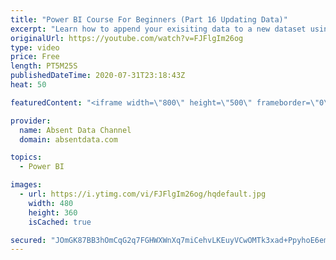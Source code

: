 ```yaml
---
title: "Power BI Course For Beginners (Part 16 Updating Data)"
excerpt: "Learn how to append your exisiting data to a new dataset using the Query Editor in Power BI."
originalUrl: https://youtube.com/watch?v=FJFlgIm26og
type: video
price: Free
length: PT5M25S
publishedDateTime: 2020-07-31T23:18:43Z
heat: 50

featuredContent: "<iframe width=\"800\" height=\"500\" frameborder=\"0\" src=\"https://www.youtube.com/embed/FJFlgIm26og\" allow=\"accelerometer; autoplay; encrypted-media; gyroscope; picture-in-picture\" allowfullscreen></iframe>"

provider:
  name: Absent Data Channel
  domain: absentdata.com

topics:
  - Power BI

images:
  - url: https://i.ytimg.com/vi/FJFlgIm26og/hqdefault.jpg
    width: 480
    height: 360
    isCached: true

secured: "JOmGK87BB3hOmCqG2q7FGHWXWnXq7miCehvLKEuyVCwOMTk3xad+PpyhoE6emEfKIcDjUirSlF55yANBCGwCob/TJNFwOIsrZoqGIVwLgq1utTI8FlUoN1S2+wVG6u0knKoWVJDNjsdj2FAWbmTZPz2VbgrGfgkA9xP8tDxCxlQFPAv2Tqd9BhScjHo5bhsplwpt/SRcVoIAgf/ZLAwtTYMWsaKw7m81A7VDL9F0jYcdO1dK1fNhsAi09a9SV4P36enHrqHKuVSrsg5kSQbfBSEhY28kRrruTnzAAUBSpZkaFA7WSV2j1heH8dBMER46IpfcOAv6iZ76n1/Dm6CzVbsuf++7/FPaF8whT+z27IpZ6T60nSXtLF1W+0BjhpgZ+u8X9W4zSEjSZ9fvOryoBP5tGMV1SYjzVnY1SiCGXXI=;50A7ETvGZmKXt9DCr2ys3g=="
---
```


